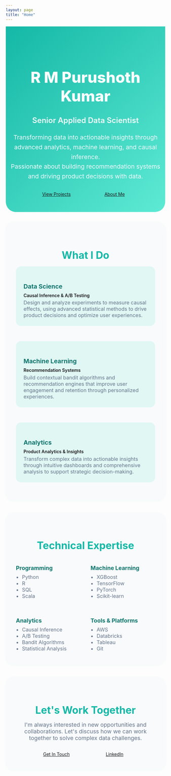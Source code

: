 ```yaml
---
layout: page
title: "Home"
---
```


<div style="text-align: center; padding: 4rem 0 2rem 0; background: linear-gradient(135deg, #14b8a6 0%, #5eead4 100%); color: #fff; border-radius: 0 0 2rem 2rem; margin-bottom: 2rem;">
  <h1 style="font-size: 3rem; font-weight: 800; margin-bottom: 0.5rem;">R M Purushoth Kumar</h1>
  <h2 style="font-size: 1.5rem; font-weight: 600; margin-bottom: 1.5rem; opacity: 0.95;">Senior Applied Data Scientist</h2>
  <p style="font-size: 1.2rem; max-width: 700px; margin: 0 auto 2rem auto; line-height: 1.6; opacity: 0.95;">
    Transforming data into actionable insights through advanced analytics, machine learning, and causal inference.<br>
    Passionate about building recommendation systems and driving product decisions with data.
  </p>
  <div style="display: flex; gap: 1.5rem; justify-content: center; flex-wrap: wrap; margin-bottom: 1rem;">
    <a href="/projects/" class="btn btn-primary" style="min-width: 160px;">View Projects</a>
    <a href="/about/" class="btn btn-secondary" style="min-width: 160px;">About Me</a>
  </div>
</div>

<div style="max-width: 900px; margin: 0 auto;">
  <section style="background: #f8fafc; border-radius: 1.5rem; box-shadow: 0 2px 8px rgba(20,184,166,0.06); padding: 2.5rem 2rem; margin-bottom: 2.5rem;">
    <h2 style="color: #14b8a6; font-size: 2rem; font-weight: 700; margin-bottom: 1rem; text-align: center;">What I Do</h2>
    <div style="display: flex; flex-wrap: wrap; gap: 2rem; justify-content: center;">
      <div style="flex: 1 1 250px; min-width: 220px; background: #e0f7f4; border-radius: 1rem; padding: 1.5rem; margin-bottom: 1rem;">
        <h3 style="color: #0f766e; font-size: 1.2rem; font-weight: 700; margin-bottom: 0.5rem;">Data Science</h3>
        <div style="font-weight: 600; margin-bottom: 0.3rem;">Causal Inference & A/B Testing</div>
        <div style="font-size: 1rem; color: #64748b;">Design and analyze experiments to measure causal effects, using advanced statistical methods to drive product decisions and optimize user experiences.</div>
      </div>
      <div style="flex: 1 1 250px; min-width: 220px; background: #e0f7f4; border-radius: 1rem; padding: 1.5rem; margin-bottom: 1rem;">
        <h3 style="color: #0f766e; font-size: 1.2rem; font-weight: 700; margin-bottom: 0.5rem;">Machine Learning</h3>
        <div style="font-weight: 600; margin-bottom: 0.3rem;">Recommendation Systems</div>
        <div style="font-size: 1rem; color: #64748b;">Build contextual bandit algorithms and recommendation engines that improve user engagement and retention through personalized experiences.</div>
      </div>
      <div style="flex: 1 1 250px; min-width: 220px; background: #e0f7f4; border-radius: 1rem; padding: 1.5rem; margin-bottom: 1rem;">
        <h3 style="color: #0f766e; font-size: 1.2rem; font-weight: 700; margin-bottom: 0.5rem;">Analytics</h3>
        <div style="font-weight: 600; margin-bottom: 0.3rem;">Product Analytics & Insights</div>
        <div style="font-size: 1rem; color: #64748b;">Transform complex data into actionable insights through intuitive dashboards and comprehensive analysis to support strategic decision-making.</div>
      </div>
    </div>
  </section>

  <section style="background: #f8fafc; border-radius: 1.5rem; box-shadow: 0 2px 8px rgba(20,184,166,0.06); padding: 2.5rem 2rem; margin-bottom: 2.5rem;">
    <h2 style="color: #14b8a6; font-size: 2rem; font-weight: 700; margin-bottom: 1rem; text-align: center;">Technical Expertise</h2>
    <div style="display: flex; flex-wrap: wrap; gap: 2rem; justify-content: center;">
      <div style="flex: 1 1 200px; min-width: 180px;">
        <h4 style="color: #0f766e; font-size: 1.1rem; font-weight: 700; margin-bottom: 0.5rem;">Programming</h4>
        <ul style="color: #64748b; font-size: 1rem; margin: 0; padding-left: 1.2rem;">
          <li>Python</li>
          <li>R</li>
          <li>SQL</li>
          <li>Scala</li>
        </ul>
      </div>
      <div style="flex: 1 1 200px; min-width: 180px;">
        <h4 style="color: #0f766e; font-size: 1.1rem; font-weight: 700; margin-bottom: 0.5rem;">Machine Learning</h4>
        <ul style="color: #64748b; font-size: 1rem; margin: 0; padding-left: 1.2rem;">
          <li>XGBoost</li>
          <li>TensorFlow</li>
          <li>PyTorch</li>
          <li>Scikit-learn</li>
        </ul>
      </div>
      <div style="flex: 1 1 200px; min-width: 180px;">
        <h4 style="color: #0f766e; font-size: 1.1rem; font-weight: 700; margin-bottom: 0.5rem;">Analytics</h4>
        <ul style="color: #64748b; font-size: 1rem; margin: 0; padding-left: 1.2rem;">
          <li>Causal Inference</li>
          <li>A/B Testing</li>
          <li>Bandit Algorithms</li>
          <li>Statistical Analysis</li>
        </ul>
      </div>
      <div style="flex: 1 1 200px; min-width: 180px;">
        <h4 style="color: #0f766e; font-size: 1.1rem; font-weight: 700; margin-bottom: 0.5rem;">Tools & Platforms</h4>
        <ul style="color: #64748b; font-size: 1rem; margin: 0; padding-left: 1.2rem;">
          <li>AWS</li>
          <li>Databricks</li>
          <li>Tableau</li>
          <li>Git</li>
        </ul>
      </div>
    </div>
  </section>

  <section style="background: #f8fafc; border-radius: 1.5rem; box-shadow: 0 2px 8px rgba(20,184,166,0.06); padding: 2.5rem 2rem; margin-bottom: 2.5rem; text-align: center;">
    <h2 style="color: #14b8a6; font-size: 2rem; font-weight: 700; margin-bottom: 1rem;">Let's Work Together</h2>
    <p style="color: #64748b; font-size: 1.1rem; max-width: 600px; margin: 0 auto 2rem auto;">
      I'm always interested in new opportunities and collaborations. Let's discuss how we can work together to solve complex data challenges.
    </p>
    <div style="display: flex; gap: 1.5rem; justify-content: center; flex-wrap: wrap;">
      <a href="mailto:purushoth.iitkgp@gmail.com" class="btn btn-primary" style="min-width: 160px;">Get In Touch</a>
      <a href="https://linkedin.com/in/purushothkumar" target="_blank" class="btn btn-secondary" style="min-width: 160px;">LinkedIn</a>
    </div>
  </section>
</div>
